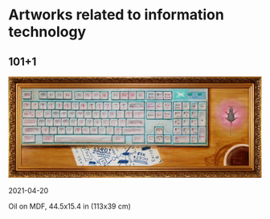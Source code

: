 # Artworks related to information technology

## 101+1

![101+1](/images/101+1.jpg)

2021-04-20

Oil on MDF, 44.5x15.4 in (113x39 cm)
